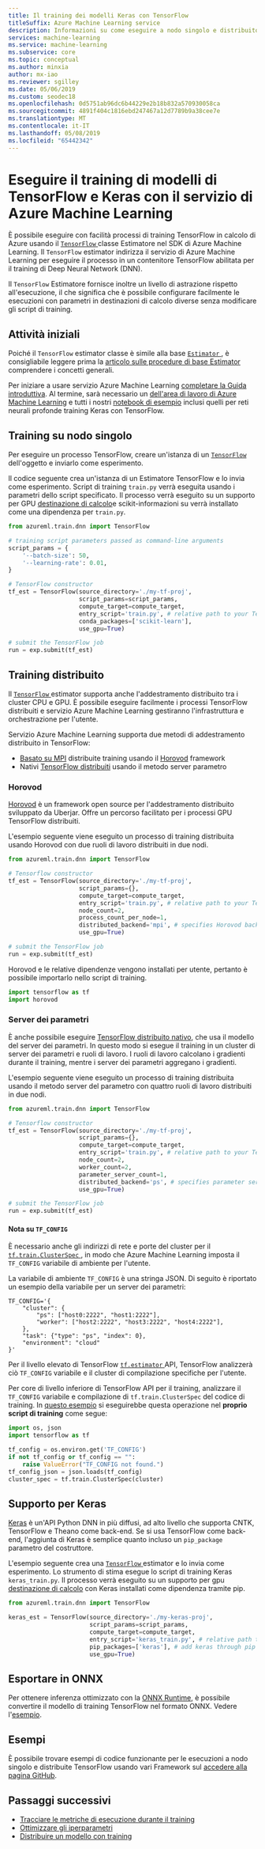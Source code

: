 ```yaml
---
title: Il training dei modelli Keras con TensorFlow
titleSuffix: Azure Machine Learning service
description: Informazioni su come eseguire a nodo singolo e distribuito training dei modelli di TensorFlow e Keras con il businesss TensorFlow e Keras
services: machine-learning
ms.service: machine-learning
ms.subservice: core
ms.topic: conceptual
ms.author: minxia
author: mx-iao
ms.reviewer: sgilley
ms.date: 05/06/2019
ms.custom: seodec18
ms.openlocfilehash: 0d5751ab96dc6b44229e2b18b832a570930058ca
ms.sourcegitcommit: 4891f404c1816ebd247467a12d7789b9a38cee7e
ms.translationtype: MT
ms.contentlocale: it-IT
ms.lasthandoff: 05/08/2019
ms.locfileid: "65442342"
---
```

# <a name="train-tensorflow-and-keras-models-with-azure-machine-learning-service"></a>Eseguire il training di modelli di TensorFlow e Keras con il servizio di Azure Machine Learning

È possibile eseguire con facilità processi di training TensorFlow in calcolo di Azure usando il [ `TensorFlow` ](https://docs.microsoft.com/python/api/azureml-train-core/azureml.train.dnn.tensorflow?view=azure-ml-py) classe Estimatore nel SDK di Azure Machine Learning. Il `TensorFlow` estimator indirizza il servizio di Azure Machine Learning per eseguire il processo in un contenitore TensorFlow abilitata per il training di Deep Neural Network (DNN).

Il `TensorFlow` Estimatore fornisce inoltre un livello di astrazione rispetto all'esecuzione, il che significa che è possibile configurare facilmente le esecuzioni con parametri in destinazioni di calcolo diverse senza modificare gli script di training.

## <a name="get-started"></a>Attività iniziali

Poiché il `TensorFlow` estimator classe è simile alla base [ `Estimator` ](https://docs.microsoft.com/python/api/azureml-train-core/azureml.train.estimator.estimator?view=azure-ml-py), è consigliabile leggere prima la [articolo sulle procedure di base Estimator](how-to-train-ml-models.md) comprendere i concetti generali.

Per iniziare a usare servizio Azure Machine Learning [completare la Guida introduttiva](quickstart-run-cloud-notebook.md). Al termine, sarà necessario un [dell'area di lavoro di Azure Machine Learning](concept-azure-machine-learning-architecture.md#workspace) e tutti i nostri [notebook di esempio](https://github.com/Azure/MachineLearningNotebooks/tree/master/how-to-use-azureml) inclusi quelli per reti neurali profonde training Keras con TensorFlow.

## <a name="single-node-training"></a>Training su nodo singolo

Per eseguire un processo TensorFlow, creare un'istanza di un [ `TensorFlow` ](https://docs.microsoft.com/python/api/azureml-train-core/azureml.train.dnn.tensorflow?view=azure-ml-py) dell'oggetto e inviarlo come esperimento.

Il codice seguente crea un'istanza di un Estimatore TensorFlow e lo invia come esperimento. Script di training `train.py` verrà eseguita usando i parametri dello script specificato. Il processo verrà eseguito su un supporto per GPU [destinazione di calcolo](how-to-set-up-training-targets.md)e scikit-informazioni su verrà installato come una dipendenza per `train.py`.

```Python
from azureml.train.dnn import TensorFlow

# training script parameters passed as command-line arguments
script_params = {
    '--batch-size': 50,
    '--learning-rate': 0.01,
}

# TensorFlow constructor
tf_est = TensorFlow(source_directory='./my-tf-proj',
                    script_params=script_params,
                    compute_target=compute_target,
                    entry_script='train.py', # relative path to your TensorFlow job
                    conda_packages=['scikit-learn'],
                    use_gpu=True)

# submit the TensorFlow job
run = exp.submit(tf_est)
```

## <a name="distributed-training"></a>Training distribuito

Il [ `TensorFlow` ](https://docs.microsoft.com/python/api/azureml-train-core/azureml.train.dnn.tensorflow?view=azure-ml-py) estimator supporta anche l'addestramento distribuito tra i cluster CPU e GPU. È possibile eseguire facilmente i processi TensorFlow distribuiti e servizio Azure Machine Learning gestiranno l'infrastruttura e orchestrazione per l'utente.

Servizio Azure Machine Learning supporta due metodi di addestramento distribuito in TensorFlow:

* [Basato su MPI](https://www.open-mpi.org/) distribuite training usando il [Horovod](https://github.com/uber/horovod) framework
* Nativi [TensorFlow distribuiti](https://www.tensorflow.org/deploy/distributed) usando il metodo server parametro

### <a name="horovod"></a>Horovod

[Horovod](https://github.com/uber/horovod) è un framework open source per l'addestramento distribuito sviluppato da Uberjar. Offre un percorso facilitato per i processi GPU TensorFlow distribuiti.

L'esempio seguente viene eseguito un processo di training distribuita usando Horovod con due ruoli di lavoro distribuiti in due nodi.

```Python
from azureml.train.dnn import TensorFlow

# Tensorflow constructor
tf_est = TensorFlow(source_directory='./my-tf-proj',
                    script_params={},
                    compute_target=compute_target,
                    entry_script='train.py', # relative path to your TensorFlow job
                    node_count=2,
                    process_count_per_node=1,
                    distributed_backend='mpi', # specifies Horovod backend
                    use_gpu=True)

# submit the TensorFlow job
run = exp.submit(tf_est)
```

Horovod e le relative dipendenze vengono installati per utente, pertanto è possibile importarlo nello script di training.

```Python
import tensorflow as tf
import horovod
```

### <a name="parameter-server"></a>Server dei parametri

È anche possibile eseguire [TensorFlow distribuito nativo](https://www.tensorflow.org/deploy/distributed), che usa il modello del server dei parametri. In questo modo si esegue il training in un cluster di server dei parametri e ruoli di lavoro. I ruoli di lavoro calcolano i gradienti durante il training, mentre i server dei parametri aggregano i gradienti.

L'esempio seguente viene eseguito un processo di training distribuita usando il metodo server del parametro con quattro ruoli di lavoro distribuiti in due nodi.

```Python
from azureml.train.dnn import TensorFlow

# Tensorflow constructor
tf_est = TensorFlow(source_directory='./my-tf-proj',
                    script_params={},
                    compute_target=compute_target,
                    entry_script='train.py', # relative path to your TensorFlow job
                    node_count=2,
                    worker_count=2,
                    parameter_server_count=1,
                    distributed_backend='ps', # specifies parameter server backend
                    use_gpu=True)

# submit the TensorFlow job
run = exp.submit(tf_est)
```

#### <a name="note-on-tfconfig"></a>Nota su `TF_CONFIG`

È necessario anche gli indirizzi di rete e porte del cluster per il [ `tf.train.ClusterSpec` ](https://www.tensorflow.org/api_docs/python/tf/train/ClusterSpec), in modo che Azure Machine Learning imposta il `TF_CONFIG` variabile di ambiente per l'utente.

La variabile di ambiente `TF_CONFIG` è una stringa JSON. Di seguito è riportato un esempio della variabile per un server dei parametri:

```
TF_CONFIG='{
    "cluster": {
        "ps": ["host0:2222", "host1:2222"],
        "worker": ["host2:2222", "host3:2222", "host4:2222"],
    },
    "task": {"type": "ps", "index": 0},
    "environment": "cloud"
}'
```

Per il livello elevato di TensorFlow [ `tf.estimator` ](https://www.tensorflow.org/api_docs/python/tf/estimator) API, TensorFlow analizzerà ciò `TF_CONFIG` variabile e il cluster di compilazione specifiche per l'utente.

Per core di livello inferiore di TensorFlow API per il training, analizzare il `TF_CONFIG` variabile e compilazione di `tf.train.ClusterSpec` del codice di training. In [questo esempio](https://aka.ms/aml-notebook-tf-ps) si eseguirebbe questa operazione nel **proprio script di training** come segue:

```Python
import os, json
import tensorflow as tf

tf_config = os.environ.get('TF_CONFIG')
if not tf_config or tf_config == "":
    raise ValueError("TF_CONFIG not found.")
tf_config_json = json.loads(tf_config)
cluster_spec = tf.train.ClusterSpec(cluster)

```

## <a name="keras-support"></a>Supporto per Keras

[Keras](https://keras.io/) è un'API Python DNN in più diffusi, ad alto livello che supporta CNTK, TensorFlow e Theano come back-end. Se si usa TensorFlow come back-end, l'aggiunta di Keras è semplice quanto incluso un `pip_package` parametro del costruttore.

L'esempio seguente crea una [ `TensorFlow` ](https://docs.microsoft.com/python/api/azureml-train-core/azureml.train.dnn.tensorflow?view=azure-ml-py) estimator e lo invia come esperimento. Lo strumento di stima esegue lo script di training Keras `keras_train.py`. Il processo verrà eseguito su un supporto per gpu [destinazione di calcolo](how-to-set-up-training-targets.md) con Keras installati come dipendenza tramite pip.

```Python
from azureml.train.dnn import TensorFlow

keras_est = TensorFlow(source_directory='./my-keras-proj',
                       script_params=script_params,
                       compute_target=compute_target,
                       entry_script='keras_train.py', # relative path to your TensorFlow job
                       pip_packages=['keras'], # add keras through pip
                       use_gpu=True)
```

## <a name="export-to-onnx"></a>Esportare in ONNX

Per ottenere inferenza ottimizzato con la [ONNX Runtime](concept-onnx.md), è possibile convertire il modello di training TensorFlow nel formato ONNX. Vedere l'[esempio](https://github.com/onnx/tensorflow-onnx/blob/master/examples/call_coverter_via_python.py).

## <a name="examples"></a>Esempi

È possibile trovare esempi di codice funzionante per le esecuzioni a nodo singolo e distribuite TensorFlow usando vari Framework sul [accedere alla pagina GitHub](https://github.com/Azure/MachineLearningNotebooks/tree/master/how-to-use-azureml/training-with-deep-learning).

## <a name="next-steps"></a>Passaggi successivi

* [Tracciare le metriche di esecuzione durante il training](how-to-track-experiments.md)
* [Ottimizzare gli iperparametri](how-to-tune-hyperparameters.md)
* [Distribuire un modello con training](how-to-deploy-and-where.md)
